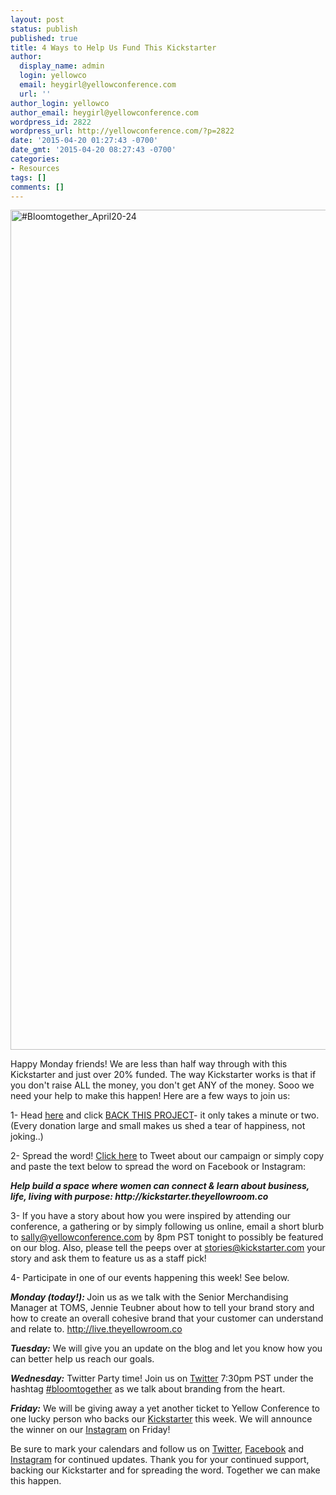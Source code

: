 ```yaml
---
layout: post
status: publish
published: true
title: 4 Ways to Help Us Fund This Kickstarter
author:
  display_name: admin
  login: yellowco
  email: heygirl@yellowconference.com
  url: ''
author_login: yellowco
author_email: heygirl@yellowconference.com
wordpress_id: 2822
wordpress_url: http://yellowconference.com/?p=2822
date: '2015-04-20 01:27:43 -0700'
date_gmt: '2015-04-20 08:27:43 -0700'
categories:
- Resources
tags: []
comments: []
---
```

<p><a href="http://yellowconference.com/wp-content/uploads/2015/04/Bloomtogether_April20-24.jpg"><img class=" size-full wp-image-2823 alignleft" src="http://yellowconference.com/wp-content/uploads/2015/04/Bloomtogether_April20-24.jpg" alt="#Bloomtogether_April20-24" width="700" height="1344" /></a></p>
<p>Happy Monday friends! We are less than half way through with this Kickstarter and just over 20% funded. The way Kickstarter works is that if you don't raise ALL the money, you don't get ANY of the money. Sooo we need your help to make this happen! Here are a few ways to join us:</p>
<p>1- Head <a href="https://www.kickstarter.com/projects/1439745204/the-yellow-room-a-digital-hub-for-creative-world-c" target="_blank">here</a> and click <a href="https://www.kickstarter.com/projects/1439745204/the-yellow-room-a-digital-hub-for-creative-world-c" target="_blank">BACK THIS PROJECT</a>- it only takes a minute or two. (Every donation large and small makes us shed a tear of happiness, not joking..)</p>
<p>2- Spread the word! <a href="https://twitter.com/intent/tweet?text=help+build+a+space+where+women+can+connect+%26+learn+about+business%2C+life%2C+living+with+purpose%3A+http%3A%2F%2Fbit.ly%2F1c4SkXu+&amp;source=clicktotweet&amp;related=clicktotweet" target="_blank">Click here</a> to Tweet about our campaign or simply copy and paste the text below to spread the word on Facebook or Instagram:</p>
<p><em><strong>Help build a space where women can connect &amp; learn about business, life, living with purpose: http://kickstarter.theyellowroom.co</strong></em></p>
<p>3- If you have a story about how you were inspired by&nbsp;attending our conference, a gathering or by simply following us online, email a short blurb to <a href="mailto:sally@yellowconference.com" target="_blank">sally@yellowconference.com</a> by 8pm PST tonight to possibly be featured on our blog. Also,&nbsp;please tell the peeps over at&nbsp;<a href="mailto:stories@kickstarter.com" target="_blank">stories@kickstarter.com</a>&nbsp;your story and ask them to feature us as a staff pick!</p>
<p>4- Participate in one of our events happening this week! See below.</p>
<p><em><strong>Monday (today!):&nbsp;</strong></em>Join us as we talk with the Senior Merchandising Manager at TOMS, Jennie Teubner about how to tell your brand story and how to create an overall cohesive brand that your customer can understand and relate to.&nbsp;<a href="http://live.theyellowroom.co/">http://live.theyellowroom.co</a></p>
<p><em><strong>Tuesday:</strong> </em>We will give you an update on the blog and let you know how you can better help us reach our goals.</p>
<p><em><strong>Wednesday:</strong></em> Twitter Party time! Join us on <a href="https://twitter.com/yellowconf" target="_blank">Twitter</a>&nbsp;7:30pm PST under the hashtag <a href="https://twitter.com/hashtag/bloomtogether?src=hash" target="_blank">#bloomtogether</a> as we talk about branding from the heart.</p>
<p><em><strong>Friday:</strong>&nbsp;</em>We will be giving away a yet another ticket to Yellow Conference&nbsp;to one lucky person who backs our <a href="https://www.kickstarter.com/projects/1439745204/the-yellow-room-a-digital-hub-for-creative-world-c" target="_blank">Kickstarter</a> this week. We will announce the winner on our <a href="https://instagram.com/yellowconference/" target="_blank">Instagram</a> on Friday!</p>
<p>Be sure to mark your calendars and follow us on <a href="https://twitter.com/yellowconf" target="_blank">Twitter</a>, <a href="https://www.facebook.com/pages/The-Yellow-Conference/1393841977549340" target="_blank">Facebook</a> and <a href="https://instagram.com/yellowconference/" target="_blank">Instagram</a> for continued updates.&nbsp;Thank you for your continued support, backing our Kickstarter and for spreading the word. Together we can make this happen.</p>
<div id="ga_dash_statsdata"></div></p>
<div id="ga_dash_sdata"></div></p>
<div></div></p>
